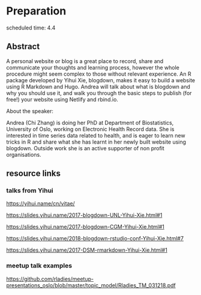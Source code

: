 # Preparation

scheduled time: 4.4

## Abstract

A personal website or blog is a great place to record, share and communicate your thoughts and learning process, however the whole procedure might seem complex to those without relevant experience. An R package developed by Yihui Xie, blogdown, makes it easy to build a website using R Markdown and Hugo. Andrea will talk about what is blogdown and why you should use it, and walk you through the basic steps to publish (for free!) your website using Netlify and rbind.io. 



About the speaker: 

Andrea (Chi Zhang) is doing her PhD at Department of Biostatistics, University of Oslo, working on Electronic Health Record data. She is interested in time series data related to health, and is eager to learn new tricks in R and share what she has learnt in her newly built website using blogdown. Outside work she is an active supporter of non profit organisations.





## resource links 

### talks from Yihui 

https://yihui.name/cn/vitae/

https://slides.yihui.name/2017-blogdown-UNL-Yihui-Xie.html#1

https://slides.yihui.name/2017-blogdown-CGM-Yihui-Xie.html#1

https://slides.yihui.name/2018-blogdown-rstudio-conf-Yihui-Xie.html#7

https://slides.yihui.name/2017-DSM-rmarkdown-Yihui-Xie.html#1





### meetup talk examples 

https://github.com/rladies/meetup-presentations_oslo/blob/master/topic_model/Rladies_TM_031218.pdf





